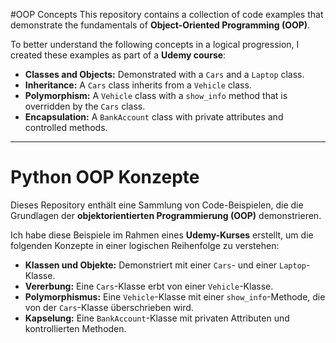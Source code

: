 #OOP Concepts
This repository contains a collection of code examples that demonstrate the fundamentals of **Object-Oriented Programming (OOP)**.

To better understand the following concepts in a logical progression, I created these examples as part of a **Udemy course**:
- **Classes and Objects:** Demonstrated with a `Cars` and a `Laptop` class.
- **Inheritance:** A `Cars` class inherits from a `Vehicle` class.
- **Polymorphism:** A `Vehicle` class with a `show_info` method that is overridden by the `Cars` class.
- **Encapsulation:** A `BankAccount` class with private attributes and controlled methods.

***

# Python OOP Konzepte

Dieses Repository enthält eine Sammlung von Code-Beispielen, die die Grundlagen der **objektorientierten Programmierung (OOP)** demonstrieren.

Ich habe diese Beispiele im Rahmen eines **Udemy-Kurses** erstellt, um die folgenden Konzepte in einer logischen Reihenfolge zu verstehen:
- **Klassen und Objekte:** Demonstriert mit einer `Cars`- und einer `Laptop`-Klasse.
- **Vererbung:** Eine `Cars`-Klasse erbt von einer `Vehicle`-Klasse.
- **Polymorphismus:** Eine `Vehicle`-Klasse mit einer `show_info`-Methode, die von der `Cars`-Klasse überschrieben wird.
- **Kapselung:** Eine `BankAccount`-Klasse mit privaten Attributen und kontrollierten Methoden.
